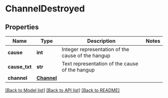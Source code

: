 # ChannelDestroyed

## Properties
Name | Type | Description | Notes
------------ | ------------- | ------------- | -------------
**cause** | **int** | Integer representation of the cause of the hangup | 
**cause_txt** | **str** | Text representation of the cause of the hangup | 
**channel** | [**Channel**](Channel.md) |  | 

[[Back to Model list]](../README.md#documentation-for-models) [[Back to API list]](../README.md#documentation-for-api-endpoints) [[Back to README]](../README.md)


